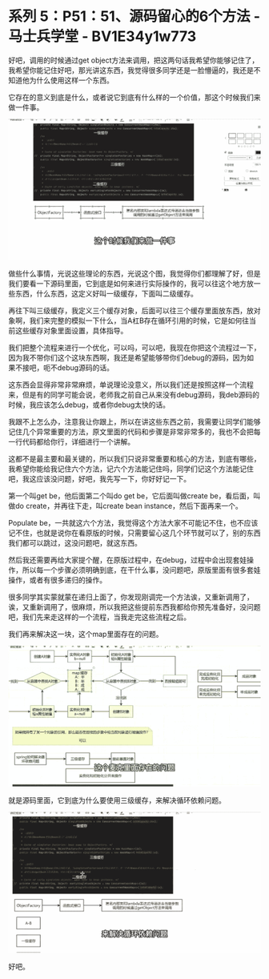 # 系列 5：P51：51、源码留心的6个方法 - 马士兵学堂 - BV1E34y1w773

好吧，调用的时候通过get object方法来调用，把这两句话我希望你能够记住了，我希望你能记住好吧，那光讲这东西，我觉得很多同学还是一脸懵逼的，我还是不知道他为什么使用这样一个东西。

它存在的意义到底是什么，或者说它到底有什么样的一个价值，那这个时候我们来做一件事。

![](img/7825bed63b6d58e8b5129b8f8669e235_1.png)

做些什么事情，光说这些理论的东西，光说这个图，我觉得你们都理解了好，但是我们要看一下源码里面，它到底是如何来进行实际操作的，我可以往这个地方放一些东西，什么东西，这定义好叫一级缓存，下面叫二级缓存。

再往下叫三级缓存，我定义三个缓存对象，后面可以往三个缓存里面放东西，放对象啊，我们来完整的模拟一下什么，当A杠B存在循环引用的时候，它是如何往当前这些缓存对象里面设置，具体指导。

我们把整个流程来进行一个优化，可以吗，可以吧，我现在你把这个流程过一下，因为我不带你们这个这块东西啊，我还是希望能够带你们debug的源码，因为如果不接吧，呃不debug源码的话。

这东西会显得非常非常麻烦，单说理论没意义，所以我们还是按照这样一个流程来，但是有的同学可能会说，老师我之前自己从来没有debug源码，我deb源码的时候，我应该怎么debug，或者你debug太快的话。

我跟不上怎么办，注意我让你跟上，所以在讲这些东西之前，我需要让同学们能够记住几个异常重要的方法，原文里面的代码和步骤是非常非常多的，我也不会把每一行代码都给你行，详细进行一个讲解。

这都不是最主要和最关键的，所以我们只说非常重要和核心的方法，到底有哪些，我希望你能给我记住六个方法，记六个方法能记住吗，同学们记这个方法能记住吧，我这应该没问题，好吧，我先写一下，你好好记一下。

第一个叫get be，他后面第二个叫do get be，它后面叫做create be，看后面，叫做do create，并再往下走，叫create bean instance，然后下面再来一个。

Populate be，一共就这六个方法，我觉得这个方法大家不可能记不住，也不应该记不住，也就是说你在看原版的时候，只需要留心这几个环节就可以了，别的东西我们都可以跳过，这没问题吧，就这东西。

然后我还需要再给大家提个醒，在原版过程中，在debug，过程中会出现套娃操作，所以每一个步骤必须明确到底，在干什么事，没问题吧，原版里面有很多套娃操作，或者有很多递归的操作。

很多同学其实蒙就蒙在递归上面了，你发现刚调完一个方法诶，又重新调用了，诶，又重新调用了，很麻烦，所以我把这些提前东西我都给你预先准备好，没问题吧，我们先来走这样的一个流程，当我走完这些流程之后。

我们再来解决这一块，这个map里面存在的问题。

![](img/7825bed63b6d58e8b5129b8f8669e235_3.png)

就是源码里面，它到底为什么要使用三级缓存，来解决循环依赖问题。

![](img/7825bed63b6d58e8b5129b8f8669e235_5.png)

好吧。